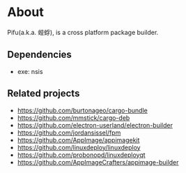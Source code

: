 
# About
Pifu(a.k.a. 蜌蜉), is a cross platform package builder.

## Dependencies
- exe: nsis

## Related projects
- https://github.com/burtonageo/cargo-bundle
- https://github.com/mmstick/cargo-deb
- https://github.com/electron-userland/electron-builder
- https://github.com/jordansissel/fpm
- https://github.com/AppImage/appimagekit
- https://github.com/linuxdeploy/linuxdeploy
- https://github.com/probonopd/linuxdeployqt
- https://github.com/AppImageCrafters/appimage-builder
